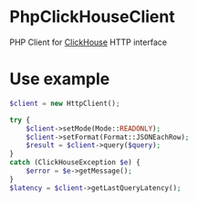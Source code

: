 # PhpClickHouseClient
PHP Client for [ClickHouse](https://github.com/yandex/ClickHouse) HTTP interface

# Use example
````php
$client = new HttpClient();

try {
	$client->setMode(Mode::READONLY);
	$client->setFormat(Format::JSONEachRow);
	$result = $client->query($query);
}
catch (ClickHouseException $e) {
	$error = $e->getMessage();
}
$latency = $client->getLastQueryLatency();
````